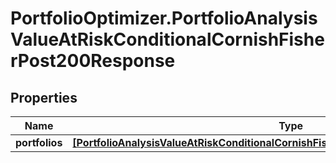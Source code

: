 # PortfolioOptimizer.PortfolioAnalysisValueAtRiskConditionalCornishFisherPost200Response

## Properties

Name | Type | Description | Notes
------------ | ------------- | ------------- | -------------
**portfolios** | [**[PortfolioAnalysisValueAtRiskConditionalCornishFisherPost200ResponsePortfoliosInner]**](PortfolioAnalysisValueAtRiskConditionalCornishFisherPost200ResponsePortfoliosInner.md) |  | 


